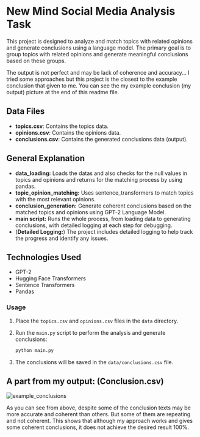 # New Mind Social Media Analysis Task

This project is designed to analyze and match topics with related opinions and generate conclusions using a language model. The primary goal is to group topics with related opinions and generate meaningful conclusions based on these groups.

The output is not perfect and may be lack of coherence and accuracy... I tried some approaches but this project is the closest to the example conclusion that given to me. You can see the my example conclusion (my output) picture at the end of this readme file.


## Data Files

- **topics.csv**: Contains the topics data.
- **opinions.csv**: Contains the opinions data.
- **conclusions.csv**: Contains the generated conclusions data (output).

## General Explanation

- **data_loading:**  Loads the datas and also checks for the null values in topics and opinions and returns for the matching process by using pandas.
- **topic_opinion_matching:** Uses sentence_transformers to match topics with the most relevant opinions.
- **conclusion_generation:** Generate coherent conclusions based on the matched topics and opinions using GPT-2 Language Model.
- **main script:** Runs the whole process, from loading data to generating conclusions, with detailed logging at each step for debugging.
- (**Detailed Logging:**) The project includes detailed logging to help track the progress and identify any issues.

## Technologies Used

- GPT-2
- Hugging Face Transformers
- Sentence Transformers
- Pandas

### Usage

1. Place the `topics.csv` and `opinions.csv` files in the `data` directory.

2. Run the `main.py` script to perform the analysis and generate conclusions:
    ```bash
    python main.py
    ```

3. The conclusions will be saved in the `data/conclusions.csv` file.


## A part from my output: (Conclusion.csv)
![example_conclusions](https://github.com/ob06/newmind_task/assets/87376313/e47f9b70-cce0-42b3-9442-068828dc22ac)

As you can see from above, despite some of the conclusion texts may be more accurate and coherent than others. But some of them are repeating and not coherent. This shows that although my approach works and gives some coherent conclusions, it does not achieve the desired result 100%.
